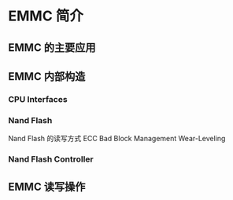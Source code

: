 # EMMC 简介

## EMMC 的主要应用

## EMMC 内部构造
### CPU Interfaces
### Nand Flash
Nand Flash 的读写方式
ECC
Bad Block Management
Wear-Leveling

### Nand Flash Controller


## EMMC 读写操作